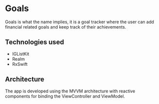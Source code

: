 # Goals
Goals is what the name implies, it is a goal tracker where the user can add financial related goals and keep track of their achievements.

## Technologies used
- IGListKit
- Realm
- RxSwift

## Architecture
The app is developed using the MVVM architecture with reactive components for binding the ViewController and ViewModel.

